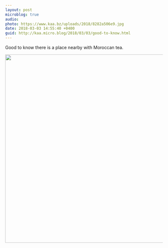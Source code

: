 ```yaml
---
layout: post
microblog: true
audio: 
photo: https://www.kaa.bz/uploads/2018/8282a506e9.jpg
date: 2018-03-03 14:55:40 +0400
guid: http://kaa.micro.blog/2018/03/03/good-to-know.html
---
```

Good to know there is a place nearby with Moroccan tea.

<img src="https://www.kaa.bz/uploads/2018/8282a506e9.jpg" width="600" height="600" />

